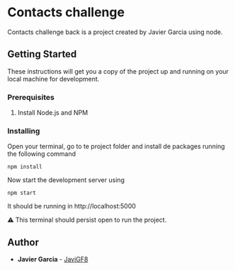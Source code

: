 # Contacts challenge

Contacts challenge back is a project created by Javier Garcia using node.

## Getting Started

These instructions will get you a copy of the project up and running on your local machine for development.

### Prerequisites

1. Install Node.js and NPM

### Installing

Open your terminal, go to te project folder and install de packages running the following command

```
npm install
```

Now start the development server using

```
npm start
```
It should be running in http://localhost:5000

⚠️ This terminal should persist open to run the project.

## Author

* **Javier Garcia** - [JaviGF8](https://github.com/JaviGF8)


